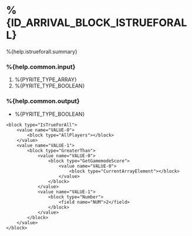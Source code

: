 # %{ID_ARRIVAL_BLOCK_ISTRUEFORALL}

%{help.istrueforall.summary}

### %{help.common.input}

1. %{PYRITE_TYPE_ARRAY}
2. %{PYRITE_TYPE_BOOLEAN}

### %{help.common.output}

-   %{PYRITE_TYPE_BOOLEAN}

```
<block type="IsTrueForAll">
    <value name="VALUE-0">
        <block type="AllPlayers"></block>
    </value>
    <value name="VALUE-1">
        <block type="GreaterThan">
            <value name="VALUE-0">
                <block type="GetGamemodeScore">
                    <value name="VALUE-0">
                        <block type="CurrentArrayElement"></block>
                    </value>
                </block>
            </value>
            <value name="VALUE-1">
                <block type="Number">
                    <field name="NUM">2</field>
                </block>
            </value>
        </block>
    </value>
</block>
```